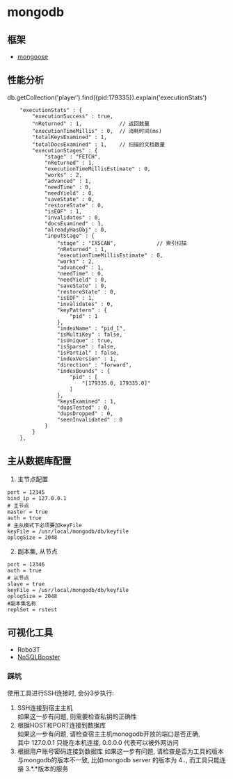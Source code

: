# mongodb

## 框架
- [mongoose](../../framework/mongoose/README.md)

## 性能分析
db.getCollection('player').find({pid:179335}).explain('executionStats')
```
    "executionStats" : {
        "executionSuccess" : true,
        "nReturned" : 1,            // 返回数量
        "executionTimeMillis" : 0,  // 消耗时间(ms)
        "totalKeysExamined" : 1,
        "totalDocsExamined" : 1,    // 扫描的文档数量
        "executionStages" : {
            "stage" : "FETCH",
            "nReturned" : 1,
            "executionTimeMillisEstimate" : 0,
            "works" : 2,
            "advanced" : 1,
            "needTime" : 0,
            "needYield" : 0,
            "saveState" : 0,
            "restoreState" : 0,
            "isEOF" : 1,
            "invalidates" : 0,
            "docsExamined" : 1,
            "alreadyHasObj" : 0,
            "inputStage" : {
                "stage" : "IXSCAN",             // 索引扫描
                "nReturned" : 1,
                "executionTimeMillisEstimate" : 0,
                "works" : 2,
                "advanced" : 1,
                "needTime" : 0,
                "needYield" : 0,
                "saveState" : 0,
                "restoreState" : 0,
                "isEOF" : 1,
                "invalidates" : 0,
                "keyPattern" : {
                    "pid" : 1
                },
                "indexName" : "pid_1",
                "isMultiKey" : false,
                "isUnique" : true,
                "isSparse" : false,
                "isPartial" : false,
                "indexVersion" : 1,
                "direction" : "forward",
                "indexBounds" : {
                    "pid" : [ 
                        "[179335.0, 179335.0]"
                    ]
                },
                "keysExamined" : 1,
                "dupsTested" : 0,
                "dupsDropped" : 0,
                "seenInvalidated" : 0
            }
        }
    },
```


## 主从数据库配置

1. 主节点配置
```
port = 12345
bind_ip = 127.0.0.1
# 主节点
master = true
auth = true
# 主从模式下必须要加keyFile
keyFile = /usr/local/mongodb/db/keyfile
oplogSize = 2048
```

2. 副本集, 从节点
```
port = 12346
auth = true
# 从节点
slave = true               
keyFile = /usr/local/mongodb/db/keyfile
oplogSize = 2048
#副本集名称
replSet = rstest 
```

## 可视化工具
- Robo3T
- [NoSQLBooster](https://nosqlbooster.com/)

### 踩坑
使用工具进行SSH连接时, 会分3步执行:
1. SSH连接到宿主主机  
   如果这一步有问题, 则需要检查私钥的正确性
2. 根据HOST和PORT连接到数据库  
   如果这一步有问题, 请检查宿主主机monogodb开放的端口是否正确,   
   其中 127.0.0.1 只能在本机连接, 0.0.0.0 代表可以被外网访问
3. 根据用户账号密码连接到数据库
   如果这一步有问题, 请检查是否为工具的版本与mongodb的版本不一致, 比如mongodb server 的版本为 4.*.*, 而工具只能连接 3.*.*版本的服务